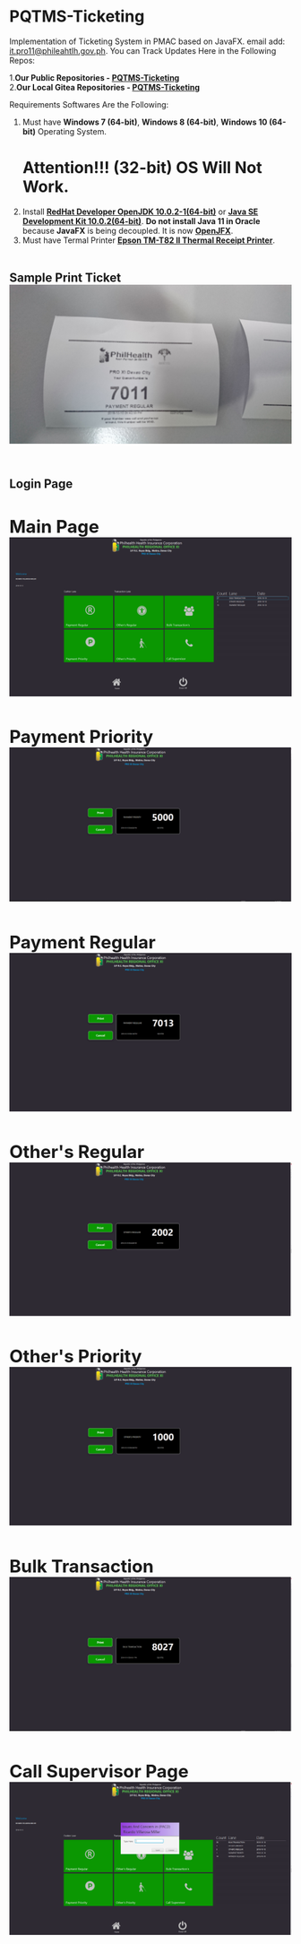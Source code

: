 # PQTMS-Ticketing
Implementation of Ticketing System in PMAC based on JavaFX. 
email add: it.pro11@phileahtlh.gov.ph.
You can Track Updates Here in the Following Repos:

1.<b>Our Public Repositories - <a href=https://github.com/may112003/PQTMS-Ticketing.git>PQTMS-Ticketing</a></b><br> 
2.<b>Our Local Gitea Repositories - <a href=https://172.22.124.91:300/may112003/PQTMS-Ticketing.git>PQTMS-Ticketing</a></b> 

Requirements Softwares Are the Following:

1. Must have <b>Windows 7 (64-bit)</b>, <b>Windows 8 (64-bit)</b>, <b>Windows 10 (64-bit)</b> Operating System.
   <h1>Attention!!! (32-bit) OS Will Not Work.</h1> 
2. Install <b><a href="https://developers.redhat.com/download-manager/file/java-10-openjdk-10.0.2-1.b13.redhat.windows.x86_64.msi">RedHat Developer OpenJDK 10.0.2-1(64-bit)</a></b> or <b><a href="https://www.oracle.com/technetwork/java/javase/downloads/jdk10-downloads-4416644.html">Java SE Development Kit 10.0.2(64-bit)</a></b>. <b>Do not install Java 11 in Oracle</b> because <b>JavaFX</b> is being decoupled. It is now <a href="https://openjfx.io/"><b>OpenJFX</b></a>.
3. Must have Termal Printer <b><a href=https://www.poscentral.com.au/epson-tm-t82ii-serial-usb-psu-black-thermal-receipt-printer.html>Epson TM-T82 II Thermal Receipt Printer</a></b>.<br><br>

<h2/>Sample Print Ticket<br><img src="https://github.com/may112003/PQTMS-Ticketing/blob/master/screenshot/DSC_0758.JPG"/><br>
<br>
<h2/>Login Page<br<img src="https://github.com/may112003/PQTMS-Ticketing/blob/master/screenshot/login.PNG"/><br>
<h2/>Main Page<br><img src="https://github.com/may112003/PQTMS-Ticketing/blob/master/screenshot/mainpage.PNG"/><br>
<h2/>Payment Priority<br><img src="https://github.com/may112003/PQTMS-Ticketing/blob/master/screenshot/payment_priority.PNG"/><br>
<h2/>Payment Regular<br><img src="https://github.com/may112003/PQTMS-Ticketing/blob/master/screenshot/payment_regular.PNG"/><br>
<h2/>Other's Regular<br><img src="https://github.com/may112003/PQTMS-Ticketing/blob/master/screenshot/others_regular.PNG"/><br>
<h2/>Other's Priority<br><img src="https://github.com/may112003/PQTMS-Ticketing/blob/master/screenshot/others_priority.PNG"/><br>
<h2/>Bulk Transaction<br><img src="https://github.com/may112003/PQTMS-Ticketing/blob/master/screenshot/bulk.PNG"/><br>
<h2/>Call Supervisor Page<br><img src="https://github.com/may112003/PQTMS-Ticketing/blob/master/screenshot/callsvr.PNG"/><br>

